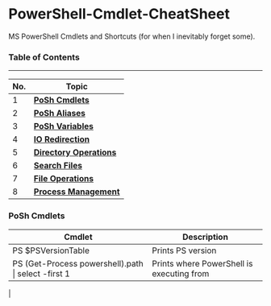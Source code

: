 # PowerShell-Cmdlet-CheatSheet
MS PowerShell Cmdlets and Shortcuts (for when I inevitably forget some).

### Table of Contents
---

| No. | Topic                                            |
|-----|--------------------------------------------------|
|  1  | [**PoSh Cmdlets**](#posh-cmdlets)              |
|  2  | [**PoSh Aliases**](#posh-aliases)            |
|  3  | [**PoSh Variables**](#posh-variables)            |
|  4  | [**IO Redirection**](#io-redirection)            |
|  5  | [**Directory Operations**](#directory-operations)|
|  6  | [**Search Files**](#search-files)                |
|  7  | [**File Operations**](#file-operations)          |
|  8  | [**Process Management**](#process-management)    |

### PoSh Cmdlets

| Cmdlet | Description                               |
|---------|---------------------------------------|
| PS $PSVersionTable | Prints PS version          |
| PS (Get-Process powershell).path \| select -first 1 | Prints where PowerShell is executing from       |
|
